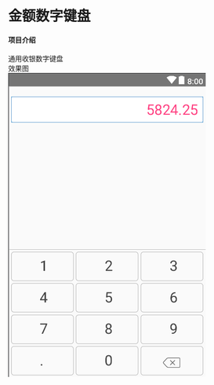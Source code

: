 # 金额数字键盘

#### 项目介绍
通用收银数字键盘<br />
效果图<br />
![Image text](https://github.com/KeaPin/NumberKeyboard/blob/master/images/20180818183729.png)
